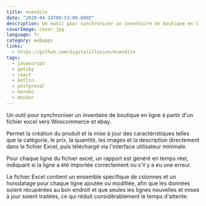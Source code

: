 ```yaml
---
title: evendilo
date: "2020-04-14T08:53:00.000Z"
description: Un outil pour synchroniser un inventaire de boutique en ligne à partir d'un fichier excel vers Woocommerce et ebay.
coverImage: cover.jpg
language: fr
category: webapps
links:
  - https://github.com/digitalillusion/evendilo
tags:
  - javascript
  - gatsby
  - react
  - kotlin
  - postgresql
  - heroku
  - docker
---
```


Un outil pour synchroniser un inventaire de boutique en ligne à partir d'un fichier excel vers Woocommerce et ebay.

Permet la création du produit et la mise à jour des caractéristiques telles que la catégorie, le prix, la quantité, les images et la description directement dans le fichier Excel, puis téléchargé via l'interface utilisateur minimale.

Pour chaque ligne du fichier excel, un rapport est généré en temps réel, indiquant si la ligne a été importée correctement ou s'il y a eu une erreur.

Le fichier Excel contient un ensemble spécifique de colonnes et un horodatage pour chaque ligne ajoutée ou modifiée, afin que les données soient récupérées au bon endroit et que seules les lignes nouvelles et mises à jour soient traitées, ce qui réduit considérablement le temps d'attente.
